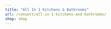```yaml
---
title: "All In 1 Kitchens & Bathrooms"
url: /consett/all-in-1-kitchens-and-bathrooms/
shop: shop
---
```


